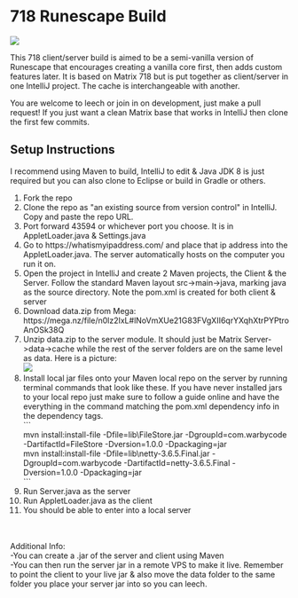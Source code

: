 # 718 Runescape Build
<img src="https://i.gyazo.com/3043a41874f6a791cb2899cb36e794f1.png">
<p>This 718 client/server build is aimed to be a semi-vanilla version of Runescape that encourages creating a vanilla core first, then adds custom features later.
It is based on Matrix 718 but is put together as client/server in one IntelliJ project. The cache is interchangeable with another.</p>

You are welcome to leech or join in on development, just make a pull request! If you just want a clean Matrix base that works in IntelliJ then clone the first few commits.

<h2>Setup Instructions</h2>
<p>I recommend using Maven to build, IntelliJ to edit & Java JDK 8 is just required but you can also clone to Eclipse or build in Gradle or others.</p>
<ol>
<li>Fork the repo
<li>Clone the repo as "an existing source from version control" in IntelliJ. Copy and paste the repo URL.
<li>Port forward 43594 or whichever port you choose. It is in AppletLoader.java & Settings.java
<li>Go to https://whatismyipaddress.com/ and place that ip address into the AppletLoader.java. The server automatically hosts on the computer you run it on.
<li>Open the project in IntelliJ and create 2 Maven projects, the Client & the Server. Follow the standard Maven layout src->main->java, marking java as the source directory.
Note the pom.xml is created for both client & server
<li>Download data.zip from Mega: https://mega.nz/file/n0lz2IxL#lNoVmXUe21G83FVgXII6qrYXqhXtrPYPtroAnOSk38Q
<li>Unzip data.zip to the server module. It should just be Matrix Server->data->cache while the rest of the server folders are on the same level as data. Here is a picture:<br> 
<img src="https://i.gyazo.com/2e95faffe500e88dd3eb5658efe717b7.png">
<li>Install local jar files onto your Maven local repo on the server by running terminal commands that look like these. If you have never installed jars to your local repo 
just make sure to follow a guide online and have the everything in the command matching the pom.xml dependency info in the dependency tags.
<br>```<br>
mvn install:install-file -Dfile=lib\FileStore.jar -DgroupId=com.warbycode -DartifactId=FileStore -Dversion=1.0.0 -Dpackaging=jar<br>
mvn install:install-file -Dfile=lib\netty-3.6.5.Final.jar -DgroupId=com.warbycode -DartifactId=netty-3.6.5.Final -Dversion=1.0.0 -Dpackaging=jar
<br>```<br>
<li>Run Server.java as the server
<li>Run AppletLoader.java as the client
<li>You should be able to enter into a local server
</ol>
  <br/><br/>
 Additional Info:<br>
 -You can create a .jar of the server and client using Maven<br>
 -You can then run the server jar in a remote VPS to make it live. Remember to point the client to your live jar & also move the data folder to the same folder 
 you place your server jar into so you can leech.
